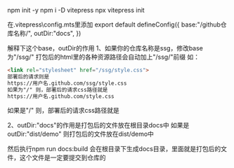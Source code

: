 npm init -y
npm i -D vitepress
npx vitepress init

在.vitepress\config.mts里添加
export default defineConfig({
  base:"/github仓库名称/",
  outDir:"docs",
})

解释下这个base，outDir的作用
1、如果你的仓库名称是ssg，修改base为"/ssg/"
打包后的html里的各种资源路径会自动加上"/ssg/"前缀 如：
```html
<link rel="stylesheet" href="/ssg/style.css">
部署后的请求则是
https://用户名.github.com/ssg/style.css
如果为"/" 则，部署后的请求css路径就是
https://用户名.github.com/style.css
```
如果是"/" 则，部署后的请求css路径就是

2、outDir:"docs"的作用是打包后的文件放在根目录docs中
如果是outDir:"dist/demo" 则打包后的文件放在dist/demo中

然后执行npm run docs:build
会在根目录下生成docs目录，里面就是打包后的文件，这个文件是一定要提交到仓库的
